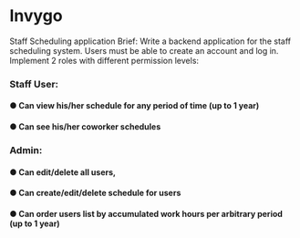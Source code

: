 # Invygo
Staff Scheduling application
Brief: Write a backend application for the staff scheduling system.
Users must be able to create an account and log in. Implement 2 roles with different permission levels:
### Staff User:
#### ● Can view his/her schedule for any period of time (up to 1 year)
#### ● Can see his/her coworker schedules 

### Admin:
#### ● Can edit/delete all users,
#### ● Can create/edit/delete schedule for users
#### ● Can order users list by accumulated work hours per arbitrary period (up to 1 year)

